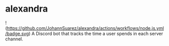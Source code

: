 # alexandra
!(https://github.com/JohannSuarez/alexandra/actions/workflows/node.js.yml/badge.svg)
A Discord bot that tracks the time a user spends in each server channel.
